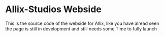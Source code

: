 # Allix-Studios Webside
This is the source code of the webside for Allix, like you have alread seen the page is still in development and still needs some Time to fully launch
